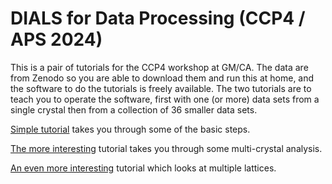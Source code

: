 # DIALS for Data Processing (CCP4 / APS 2024)

This is a pair of tutorials for the CCP4 workshop at GM/CA. The data are from Zenodo so you are able to download them and run this at home, and the software to do the tutorials is freely available. The two tutorials are to teach you to operate the software, first with one (or more) data sets from a single crystal then from a collection of 36 smaller data sets.

[Simple tutorial](./WORKFLOW.md) takes you through some of the basic steps.

[The more interesting](./COWS_PIGS_PEOPLE.md) tutorial takes you through some multi-crystal analysis.

[An even more interesting](./MULTI_LATTICE.md) tutorial which looks at multiple lattices.
